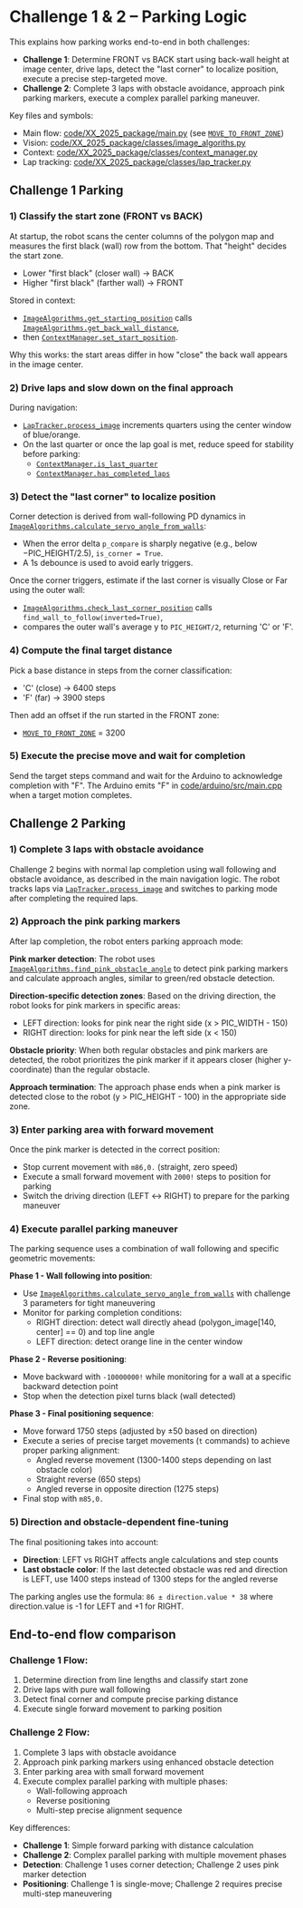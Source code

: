 # Challenge 1 & 2 – Parking Logic

This explains how parking works end-to-end in both challenges:
- **Challenge 1**: Determine FRONT vs BACK start using back-wall height at image center, drive laps, detect the "last corner" to localize position, execute a precise step-targeted move.
- **Challenge 2**: Complete 3 laps with obstacle avoidance, approach pink parking markers, execute a complex parallel parking maneuver.

Key files and symbols:
- Main flow: [code/XX_2025_package/main.py](code/XX_2025_package/main.py) (see [`MOVE_TO_FRONT_ZONE`](code/XX_2025_package/main.py))
- Vision: [code/XX_2025_package/classes/image_algoriths.py](code/XX_2025_package/classes/image_algoriths.py)
- Context: [code/XX_2025_package/classes/context_manager.py](code/XX_2025_package/classes/context_manager.py)
- Lap tracking: [code/XX_2025_package/classes/lap_tracker.py](code/XX_2025_package/classes/lap_tracker.py)

## Challenge 1 Parking

### 1) Classify the start zone (FRONT vs BACK)

At startup, the robot scans the center columns of the polygon map and measures the first black (wall) row from the bottom. That "height" decides the start zone.

- Lower "first black" (closer wall) → BACK
- Higher "first black" (farther wall) → FRONT

Stored in context:
- [`ImageAlgorithms.get_starting_position`](code/XX_2025_package/classes/image_algoriths.py) calls [`ImageAlgorithms.get_back_wall_distance`](code/XX_2025_package/classes/image_algoriths.py),
- then [`ContextManager.set_start_position`](code/XX_2025_package/classes/context_manager.py).

Why this works: the start areas differ in how "close" the back wall appears in the image center.

### 2) Drive laps and slow down on the final approach

During navigation:
- [`LapTracker.process_image`](code/XX_2025_package/classes/lap_tracker.py) increments quarters using the center window of blue/orange.
- On the last quarter or once the lap goal is met, reduce speed for stability before parking:
  - [`ContextManager.is_last_quarter`](code/XX_2025_package/classes/context_manager.py)
  - [`ContextManager.has_completed_laps`](code/XX_2025_package/classes/context_manager.py)

### 3) Detect the "last corner" to localize position

Corner detection is derived from wall-following PD dynamics in
[`ImageAlgorithms.calculate_servo_angle_from_walls`](code/XX_2025_package/classes/image_algoriths.py):
- When the error delta `p_compare` is sharply negative (e.g., below −PIC_HEIGHT/2.5), `is_corner = True`.
- A 1s debounce is used to avoid early triggers.

Once the corner triggers, estimate if the last corner is visually Close or Far using the outer wall:
- [`ImageAlgorithms.check_last_corner_position`](code/XX_2025_package/classes/image_algoriths.py) calls `find_wall_to_follow(inverted=True)`,
- compares the outer wall's average y to `PIC_HEIGHT/2`, returning 'C' or 'F'.

### 4) Compute the final target distance

Pick a base distance in steps from the corner classification:
- 'C' (close) → 6400 steps
- 'F' (far)  → 3900 steps

Then add an offset if the run started in the FRONT zone:
- [`MOVE_TO_FRONT_ZONE`](code/XX_2025_package/main.py) = 3200

### 5) Execute the precise move and wait for completion

Send the target steps command and wait for the Arduino to acknowledge completion with "F".
The Arduino emits "F" in [code/arduino/src/main.cpp](code/arduino/src/main.cpp) when a target motion completes.

## Challenge 2 Parking

### 1) Complete 3 laps with obstacle avoidance

Challenge 2 begins with normal lap completion using wall following and obstacle avoidance, as described in the main navigation logic. The robot tracks laps via [`LapTracker.process_image`](code/XX_2025_package/classes/lap_tracker.py) and switches to parking mode after completing the required laps.

### 2) Approach the pink parking markers

After lap completion, the robot enters parking approach mode:

**Pink marker detection**: The robot uses [`ImageAlgorithms.find_pink_obstacle_angle`](code/XX_2025_package/classes/image_algoriths.py) to detect pink parking markers and calculate approach angles, similar to green/red obstacle detection.

**Direction-specific detection zones**: Based on the driving direction, the robot looks for pink markers in specific areas:
- LEFT direction: looks for pink near the right side (x > PIC_WIDTH - 150)
- RIGHT direction: looks for pink near the left side (x < 150)

**Obstacle priority**: When both regular obstacles and pink markers are detected, the robot prioritizes the pink marker if it appears closer (higher y-coordinate) than the regular obstacle.

**Approach termination**: The approach phase ends when a pink marker is detected close to the robot (y > PIC_HEIGHT - 100) in the appropriate side zone.

### 3) Enter parking area with forward movement

Once the pink marker is detected in the correct position:
- Stop current movement with `m86,0.` (straight, zero speed)
- Execute a small forward movement with `2000!` steps to position for parking
- Switch the driving direction (LEFT ↔ RIGHT) to prepare for the parking maneuver

### 4) Execute parallel parking maneuver

The parking sequence uses a combination of wall following and specific geometric movements:

**Phase 1 - Wall following into position**:
- Use [`ImageAlgorithms.calculate_servo_angle_from_walls`](code/XX_2025_package/classes/image_algoriths.py) with challenge 3 parameters for tight maneuvering
- Monitor for parking completion conditions:
  - RIGHT direction: detect wall directly ahead (polygon_image[140, center] == 0) and top line angle
  - LEFT direction: detect orange line in the center window

**Phase 2 - Reverse positioning**:
- Move backward with `-10000000!` while monitoring for a wall at a specific backward detection point
- Stop when the detection pixel turns black (wall detected)

**Phase 3 - Final positioning sequence**:
- Move forward 1750 steps (adjusted by ±50 based on direction)
- Execute a series of precise target movements (`t` commands) to achieve proper parking alignment:
  - Angled reverse movement (1300-1400 steps depending on last obstacle color)
  - Straight reverse (650 steps)  
  - Angled reverse in opposite direction (1275 steps)
- Final stop with `m85,0.`

### 5) Direction and obstacle-dependent fine-tuning

The final positioning takes into account:
- **Direction**: LEFT vs RIGHT affects angle calculations and step counts
- **Last obstacle color**: If the last detected obstacle was red and direction is LEFT, use 1400 steps instead of 1300 steps for the angled reverse

The parking angles use the formula: `86 ± direction.value * 38` where direction.value is -1 for LEFT and +1 for RIGHT.

## End-to-end flow comparison

### Challenge 1 Flow:
1. Determine direction from line lengths and classify start zone
2. Drive laps with pure wall following
3. Detect final corner and compute precise parking distance
4. Execute single forward movement to parking position

### Challenge 2 Flow:
1. Complete 3 laps with obstacle avoidance  
2. Approach pink parking markers using enhanced obstacle detection
3. Enter parking area with small forward movement
4. Execute complex parallel parking with multiple phases:
   - Wall-following approach
   - Reverse positioning  
   - Multi-step precise alignment sequence

Key differences:
- **Challenge 1**: Simple forward parking with distance calculation
- **Challenge 2**: Complex parallel parking with multiple movement phases
- **Detection**: Challenge 1 uses corner detection; Challenge 2 uses pink marker detection
- **Positioning**: Challenge 1 is single-move; Challenge 2 requires precise multi-step maneuvering